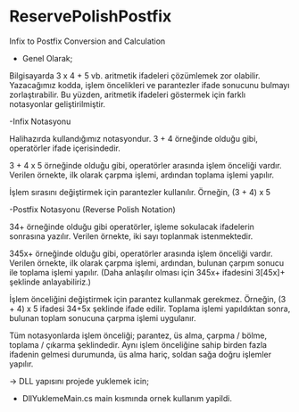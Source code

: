 # ReservePolishPostfix
Infix to Postfix Conversion and Calculation

- Genel Olarak;

Bilgisayarda 3 x 4 + 5 vb. aritmetik ifadeleri çözümlemek zor olabilir. Yazacağımız kodda, işlem öncelikleri ve parantezler ifade sonucunu bulmayı zorlaştırabilir. Bu yüzden, aritmetik ifadeleri göstermek için farklı notasyonlar geliştirilmiştir.

-Infix Notasyonu

Halihazırda kullandığımız notasyondur. 3 + 4 örneğinde olduğu gibi, operatörler ifade içerisindedir.

3 + 4 x 5 örneğinde olduğu gibi, operatörler arasında işlem önceliği vardır. Verilen örnekte, ilk olarak çarpma işlemi, ardından toplama işlemi yapılır.

İşlem sırasını değiştirmek için parantezler kullanılır. Örneğin, (3 + 4) x 5

-Postfix Notasyonu (Reverse Polish Notation)

34+ örneğinde olduğu gibi operatörler, işleme sokulacak ifadelerin sonrasına yazılır. Verilen örnekte, iki sayı toplanmak istenmektedir.

345x+ örneğinde olduğu gibi, operatörler arasında işlem önceliği vardır. Verilen örnekte, ilk olarak çarpma işlemi, ardından, bulunan çarpım sonucu ile toplama işlemi yapılır. (Daha anlaşılır olması için 345x+ ifadesini 3[45x]+ şeklinde anlayabiliriz.)

İşlem önceliğini değiştirmek için parantez kullanmak gerekmez. Örneğin, (3 + 4) x 5 ifadesi 34+5x şeklinde ifade edilir. Toplama işlemi yapıldıktan sonra, bulunan toplam sonucuna çarpma işlemi uygulanır. 

Tüm notasyonlarda işlem önceliği; parantez, üs alma, çarpma / bölme, toplama / çıkarma şeklindedir. Aynı işlem önceliğine sahip birden fazla ifadenin gelmesi durumunda, üs alma hariç, soldan sağa doğru işlemler yapılır.

-> DLL yapısını projede yuklemek icin; 
 - DllYuklemeMain.cs main kısmında ornek kullanım yapildi.
